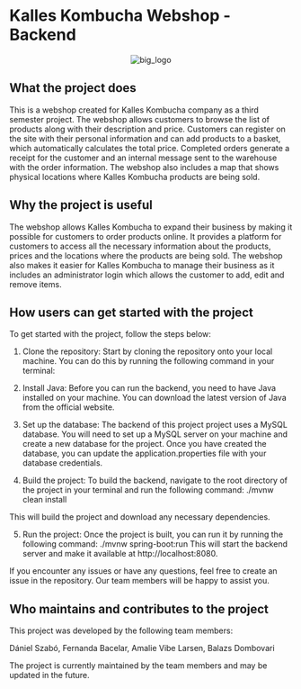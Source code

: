 # Kalles Kombucha Webshop - Backend

<p align="center">
  <img src="https://user-images.githubusercontent.com/60754393/235455418-7d752ca0-f797-4d93-bf26-6170816688a4.jpg" alt="big_logo">
</p>

## What the project does

This is a webshop created for Kalles Kombucha company as a third semester project. The webshop allows customers to browse the list of products along with their description and price. Customers can register on the site with their personal information and can add products to a basket, which automatically calculates the total price. Completed orders generate a receipt for the customer and an internal message sent to the warehouse with the order information. The webshop also includes a map that shows physical locations where Kalles Kombucha products are being sold.
 
## Why the project is useful
The webshop allows Kalles Kombucha to expand their business by making it possible for customers to order products online. It provides a platform for customers to access all the necessary information about the products, prices and the locations where the products are being sold. The webshop also makes it easier for Kalles Kombucha to manage their business as it includes an administrator login which allows the customer to add, edit and remove items.

## How users can get started with the project
To get started with the project, follow the steps below:

1. Clone the repository: Start by cloning the repository onto your local machine. You can do this by running the following command in your terminal:

2. Install Java: Before you can run the backend, you need to have Java installed on your machine. You can download the latest version of Java from the official website.

3. Set up the database: The backend of this project project uses a MySQL database. You will need to set up a MySQL server on your machine and create a new database for the project. Once you have created the database, you can update the application.properties file with your database credentials.

4. Build the project: To build the backend, navigate to the root directory of the project in your terminal and run the following command: ./mvnw clean install

This will build the project and download any necessary dependencies.

5. Run the project: Once the project is built, you can run it by running the following command: ./mvnw spring-boot:run
This will start the backend server and make it available at http://localhost:8080.

If you encounter any issues or have any questions, feel free to create an issue in the repository. Our team members will be happy to assist you.

## Who maintains and contributes to the project
This project was developed by the following team members:

Dániel Szabó,
Fernanda Bacelar,
Amalie Vibe Larsen,
Balazs Dombovari

The project is currently maintained by the team members and may be updated in the future.
